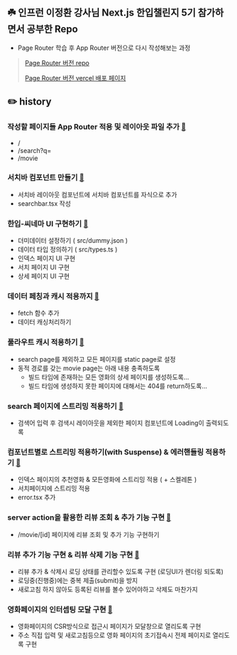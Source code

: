 ## ☘️ 인프런 이정환 강사님 Next.js 한입챌린지 5기 참가하면서 공부한 Repo

- Page Router 학습 후 App Router 버전으로 다시 작성해보는 과정

> [Page Router 버전 repo](https://github.com/bitnalchan92/onebite_cinema)
> 
> [Page Router 버전 vercel 배포 페이지](https://onebite-cinema-lime.vercel.app/)

## ✏️ history

### 작성할 페이지들 App Router 적용 및 레이아웃 파일 추가 [🚀](https://github.com/bitnalchan92/onebite-cinema-app/commit/cc2a8f0e36838883a4ded4aac8b94e6c3c3a02cd)

- /
- /search?q=
- /movie

### 서치바 컴포넌트 만들기 [🚀](https://github.com/bitnalchan92/onebite-cinema-app/commit/f512f823fabcae61cf9d34aaa52437efc15bd1a7)

- 서치바 레이아웃 컴포넌트에 서치바 컴포넌트를 자식으로 추가
- searchbar.tsx 작성

### 한입-씨네마 UI 구현하기 [🚀](https://github.com/bitnalchan92/onebite-cinema-app/commit/d6e709274fdc29e94116a536bae3e865f8cbf774)

- 더미데이터 설정하기 ( src/dummy.json )
- 데이터 타입 정의하기 ( src/types.ts ) 
- 인덱스 페이지 UI 구현
- 서치 페이지 UI 구현
- 상세 페이지 UI 구현

### 데이터 페칭과 캐시 적용까지 [🚀](https://github.com/bitnalchan92/onebite-cinema-app/commit/7662410a261ad2fa59c8c20bf5aa0fb40f82a666)

- fetch 함수 추가
- 데이터 캐싱처리하기

### 풀라우트 캐시 적용하기 [🚀](https://github.com/bitnalchan92/onebite-cinema-app/commit/d126dac2106d1450bf007fdf9e862002455cbf0d)

- search page를 제외하고 모든 페이지를 static page로 설정
- 동적 경로를 갖는 movie page는 아래 내용 충족하도록 
  - 빌드 타임에 존재하는 모든 영화의 상세 페이지를 생성하도록...
  - 빌드 타임에 생성하지 못한 페이지에 대해서는 404를 return하도록...

### search 페이지에 스트리밍 적용하기 [🚀](https://github.com/bitnalchan92/onebite-cinema-app/commit/0092964d4c68c9fc8bcdab260c2290845ddbafc7)

- 검색어 입력 후 검색시 레이아웃을 제외한 페이지 컴포넌트에 Loading이 출력되도록

### 컴포넌트별로 스트리밍 적용하기(with Suspense) & 에러핸들링 적용하기 [🚀](https://github.com/bitnalchan92/onebite-cinema-app/commit/cce9d5bbf0eb4317496b007b29bc3b95b8452ee8)

- 인덱스 페이지의 추천영화 & 모든영화에 스트리밍 적용 ( + 스켈레톤 )
- 서치페이지에 스트리밍 적용
- error.tsx 추가

### server action을 활용한 리뷰 조회 & 추가 기능 구현 [🚀](https://github.com/bitnalchan92/onebite-cinema-app/commit/13969aa10304f494351ac65c791f02018938cee5)

- /movie/[id] 페이지에 리뷰 조회 및 추가 기능 구현하기

### 리뷰 추가 기능 구현 & 리뷰 삭제 기능 구현 [🚀](https://github.com/bitnalchan92/onebite-cinema-app/commit/13969aa10304f494351ac65c791f02018938cee5)

- 리뷰 추가 & 삭제시 로딩 상태를 관리할수 있도록 구현 (로딩UI가 렌더링 되도록)
- 로딩중(진행중)에는 중복 제출(submit)을 방지
- 새로고침 하지 않아도 등록된 리뷰를 볼수 있어야하고 삭제도 마찬가지

### 영화페이지의 인터셉팅 모달 구현 [🚀]()

- 영화페이지의 CSR방식으로 접근시 페이지가 모달창으로 열리도록 구현
- 주소 직접 입력 및 새로고침등으로 영화 페이지의 초기접속시 전제 페이지로 열리도록 구현

